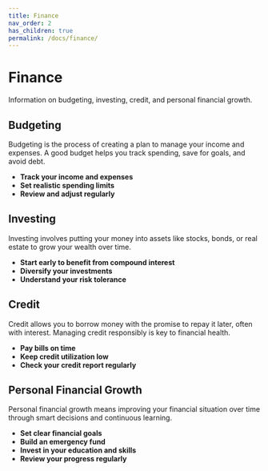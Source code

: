 ```yaml
---
title: Finance
nav_order: 2
has_children: true
permalink: /docs/finance/
---
```


# Finance

Information on budgeting, investing, credit, and personal financial growth.

## Budgeting

Budgeting is the process of creating a plan to manage your income and expenses. A good budget helps you track spending, save for goals, and avoid debt.

- **Track your income and expenses**
- **Set realistic spending limits**
- **Review and adjust regularly**

## Investing

Investing involves putting your money into assets like stocks, bonds, or real estate to grow your wealth over time.

- **Start early to benefit from compound interest**
- **Diversify your investments**
- **Understand your risk tolerance**

## Credit

Credit allows you to borrow money with the promise to repay it later, often with interest. Managing credit responsibly is key to financial health.

- **Pay bills on time**
- **Keep credit utilization low**
- **Check your credit report regularly**

## Personal Financial Growth

Personal financial growth means improving your financial situation over time through smart decisions and continuous learning.

- **Set clear financial goals**
- **Build an emergency fund**
- **Invest in your education and skills**
- **Review your progress regularly**